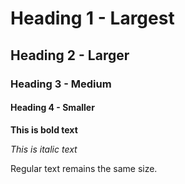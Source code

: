 # Heading 1 - Largest

## Heading 2 - Larger

### Heading 3 - Medium

#### Heading 4 - Smaller

**This is bold text**

_This is italic text_

Regular text remains the same size.

